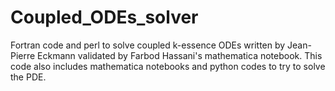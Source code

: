# Coupled_ODEs_solver
Fortran code and perl to solve coupled k-essence ODEs written by Jean-Pierre Eckmann validated by Farbod Hassani's mathematica notebook. 
This code also includes mathematica notebooks and python codes to try to solve the PDE.
